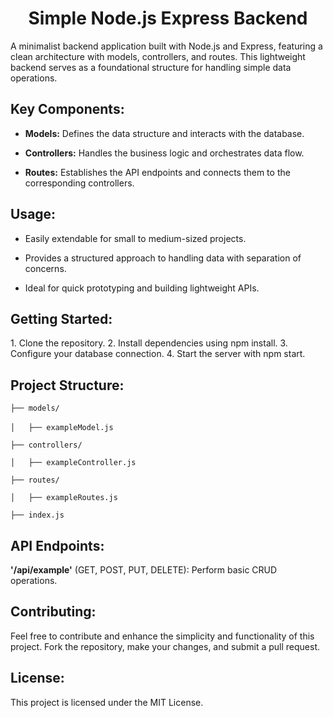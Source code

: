 <h1 align="center"><B> Simple Node.js Express Backend </B></h1> 
A minimalist backend application built with Node.js and Express, featuring a clean architecture with models, controllers, and routes. This lightweight backend serves as a foundational structure for handling simple data operations.

<h2><B>Key Components:</B></h2> 

* <B>Models:</B> Defines the data structure and interacts with the database.

* <B>Controllers:</B> Handles the business logic and orchestrates data flow.
  
* <B>Routes:</B> Establishes the API endpoints and connects them to the corresponding controllers.

<h2><B>Usage:</B></h2> 

* Easily extendable for small to medium-sized projects.

* Provides a structured approach to handling data with separation of concerns.
  
* Ideal for quick prototyping and building lightweight APIs.

<h2><B>Getting Started:</B></h2> 
1. Clone the repository.
2. Install dependencies using npm install.
3. Configure your database connection.
4. Start the server with npm start.

<h2><B>Project Structure:</B></h2> 

`├── models/` <br>             
`│   ├── exampleModel.js`
               
`├── controllers/`

`│   ├── exampleController.js` 

`├── routes/`

`│   ├── exampleRoutes.js`

`├── index.js`



<h2><B>API Endpoints:</B></h2> 
<B>'/api/example'</B> (GET, POST, PUT, DELETE): Perform basic CRUD operations.

<h2><B>Contributing:</B></h2> 
Feel free to contribute and enhance the simplicity and functionality of this project. Fork the repository, make your changes, and submit a pull request.

<h2><B>License:</B></h2> 
This project is licensed under the MIT License.
